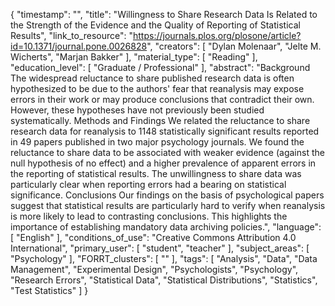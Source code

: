 {
    "timestamp": "",
    "title": "Willingness to Share Research Data Is Related to the Strength of the Evidence and the Quality of Reporting of Statistical Results",
    "link_to_resource": "https://journals.plos.org/plosone/article?id=10.1371/journal.pone.0026828",
    "creators": [
        "Dylan Molenaar",
        "Jelte M. Wicherts",
        "Marjan Bakker"
    ],
    "material_type": [
        "Reading"
    ],
    "education_level": [
        "Graduate / Professional"
    ],
    "abstract": "Background The widespread reluctance to share published research data is often hypothesized to be due to the authors' fear that reanalysis may expose errors in their work or may produce conclusions that contradict their own. However, these hypotheses have not previously been studied systematically. Methods and Findings We related the reluctance to share research data for reanalysis to 1148 statistically significant results reported in 49 papers published in two major psychology journals. We found the reluctance to share data to be associated with weaker evidence (against the null hypothesis of no effect) and a higher prevalence of apparent errors in the reporting of statistical results. The unwillingness to share data was particularly clear when reporting errors had a bearing on statistical significance. Conclusions Our findings on the basis of psychological papers suggest that statistical results are particularly hard to verify when reanalysis is more likely to lead to contrasting conclusions. This highlights the importance of establishing mandatory data archiving policies.",
    "language": [
        "English"
    ],
    "conditions_of_use": "Creative Commons Attribution 4.0 International",
    "primary_user": [
        "student",
        "teacher"
    ],
    "subject_areas": [
        "Psychology"
    ],
    "FORRT_clusters": [
        ""
    ],
    "tags": [
        "Analysis",
        "Data",
        "Data Management",
        "Experimental Design",
        "Psychologists",
        "Psychology",
        "Research Errors",
        "Statistical Data",
        "Statistical Distributions",
        "Statistics",
        "Test Statistics"
    ]
}